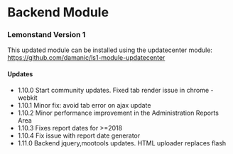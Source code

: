 # Backend Module

### Lemonstand Version 1
This updated module can be installed using the updatecenter module: https://github.com/damanic/ls1-module-updatecenter

#### Updates
- 1.10.0 Start community updates. Fixed tab render issue in chrome -webkit
- 1.10.1 Minor fix: avoid tab error on ajax update
- 1.10.2 Minor performance improvement in the Administration Reports Area
- 1.10.3 Fixes report dates for >=2018
- 1.10.4 Fix issue with report date generator
- 1.11.0 Backend jquery,mootools updates. HTML uploader replaces flash